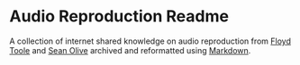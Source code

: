 # Audio Reproduction Readme
A collection of internet shared knowledge on audio reproduction from [Floyd Toole](https://www.linkedin.com/in/floydtoole) and [Sean Olive](https://www.linkedin.com/in/seanolive) archived and reformatted using [Markdown](https://daringfireball.net/projects/markdown/).
